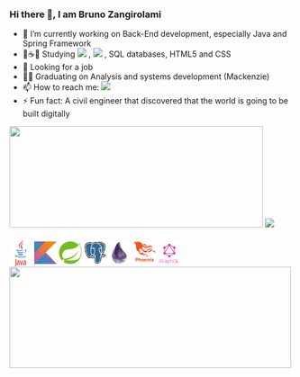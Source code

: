 ### Hi there 👋, I am Bruno Zangirolami

- 🔭 I’m currently working on Back-End development, especially Java and Spring Framework
- 🤯☕🤓 Studying <img height="18px" src="https://img.shields.io/badge/Java-ED8B00?style=for-the-badge&logo=java&logoColor=white"> , <img height="18px" src="https://img.shields.io/badge/Kotlin-0095D5?&style=for-the-badge&logo=kotlin&logoColor=white"> , SQL databases, HTML5 and CSS
- 🤔 Looking for a job
- 👨‍🎓 Graduating on Analysis and systems development (Mackenzie)
- 📫 How to reach me: <a href="https://www.linkedin.com/in/bruno-zangirolami" target="_blank"><img height="18px" src="https://img.shields.io/badge/LinkedIn-0077B5?style=for-the-badge&logo=linkedin&logoColor=white" target="_blank"></a>
- ⚡ Fun fact: A civil engineer that discovered that the world is going to be built digitally


<div>
  <a href="https://github.com/bzangi"></a>
  <img height="180em" width="450em" src="https://github-readme-stats.vercel.app/api?username=bzangi&show_icons=true&theme=merko&include_all_commits=true&count_private=true&hide_border=true"/>
  <img height="180em" src="https://github-readme-stats.vercel.app/api/top-langs/?username=bzangi&layout=compact&langs_count=7&theme=merko&hide_border=true"/>
</div>

<div style="display: inline_block"><br>
  <img align="center" alt="Bruno-Java" title="Java" height="50" width="40" src="https://raw.githubusercontent.com/devicons/devicon/master/icons/java/java-original-wordmark.svg">
  <img align="center" alt="Bruno-Kotlin" title="Kotlin" height="40" width="40" src="https://raw.githubusercontent.com/devicons/devicon/master/icons/kotlin/kotlin-original.svg">
  <img align="center" alt="Bruno-Spring" title="Spring Framework" height="40" width="40" src="https://raw.githubusercontent.com/devicons/devicon/master/icons/spring/spring-original.svg">
  <img align="center" alt="Bruno-PostgreSQL" title="PostgreSQL" height="40" width="40" src="https://raw.githubusercontent.com/devicons/devicon/master/icons/postgresql/postgresql-original.svg">
  <img align="center" alt="Bruno-Elixir" title="Elixir" height="40" width="40" src="https://raw.githubusercontent.com/devicons/devicon/master/icons/elixir/elixir-original.svg">
  <img align="center" alt="Bruno-Phx" title="Phoenix" height="40" width="40" src="https://raw.githubusercontent.com/devicons/devicon/master/icons/phoenix/phoenix-original-wordmark.svg">
  <img align="center" alt="Bruno-Graphql" title="Graphql" height="40" width="40" src="https://raw.githubusercontent.com/devicons/devicon/master/icons/graphql/graphql-plain-wordmark.svg">
</div>

<div> 
    <img height="180em" width="500em" src="https://github-readme-stats.vercel.app/api/wakatime?username=@bzangi&layout=compact&range=all_time&theme=merko&hide_border=true&hide=xml,git config, other, bash, sql, json"/> 
</div>
  

  
